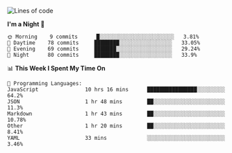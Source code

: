 <!--START_SECTION:waka-->
![Lines of code](https://img.shields.io/badge/From%20Hello%20World%20I%27ve%20Written-436872%20lines%20of%20code-blue)

**I'm a Night 🦉** 

```text
🌞 Morning    9 commits      █░░░░░░░░░░░░░░░░░░░░░░░░   3.81% 
🌆 Daytime    78 commits     ████████░░░░░░░░░░░░░░░░░   33.05% 
🌃 Evening    69 commits     ███████░░░░░░░░░░░░░░░░░░   29.24% 
🌙 Night      80 commits     ████████░░░░░░░░░░░░░░░░░   33.9%

```


📊 **This Week I Spent My Time On** 

```text
💬 Programming Languages: 
JavaScript               10 hrs 16 mins      ████████████████░░░░░░░░░   64.2% 
JSON                     1 hr 48 mins        ██░░░░░░░░░░░░░░░░░░░░░░░   11.3% 
Markdown                 1 hr 43 mins        ██░░░░░░░░░░░░░░░░░░░░░░░   10.78% 
Other                    1 hr 20 mins        ██░░░░░░░░░░░░░░░░░░░░░░░   8.41% 
YAML                     33 mins             ░░░░░░░░░░░░░░░░░░░░░░░░░   3.46%

```


<!--END_SECTION:waka-->
